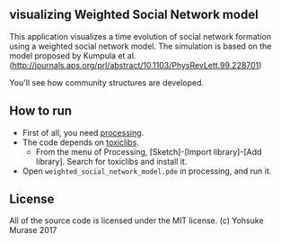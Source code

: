 ## visualizing Weighted Social Network model

This application visualizes a time evolution of social network formation using a weighted social network model.
The simulation is based on the model proposed by Kumpula et al. (http://journals.aps.org/prl/abstract/10.1103/PhysRevLett.99.228701)

You'll see how community structures are developed.

## How to run

- First of all, you need [processing](http://processing.org/).
- The code depends on [toxiclibs](http://toxiclibs.org/).
    - From the menu of Processing, [Sketch]-[Import library]-[Add library]. Search for toxiclibs and install it.
- Open `weighted_social_network_model.pde` in processing, and run it.

## License

All of the source code is licensed under the MIT license.
(c) Yohsuke Murase 2017

